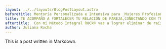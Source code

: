 ```yaml
---
layout: ../../layouts/BlogPostLayout.astro
beforetitle: Mentoría Personalizada e Intensiva para _Mujeres Profesionales o Emprendedoras_ que buscan vivir sus vínculos en Libertad, en conexión plena con su Intuición.
title: TE ACOMPAÑO A FORTALECER TU RELACIÓN DE PAREJA,CONECTANDO CON TUS DONES, DISFRUTANDO DE TU SOLEDAD Y PUDIENDO PRIORIZARTE SIN CULPAS.
aftertitle:  Con mi Método Integral ROCk® vas a lograr eliminar de raíz tus bloqueos energéticos para convertirte en la protagonista de tu vida, confiada, segura y conectada.
author: Juliana Rocha
---
```

This is a post written in Markdown.